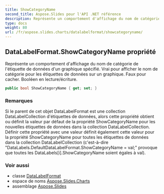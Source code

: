 ```yaml
---
title: ShowCategoryName
second_title: Aspose.Slides pour l'API .NET référence
description: Représente un comportement d'affichage du nom de catégorie de l'étiquette de données d'un graphique spécifié. Vrai pour afficher le nom de catégorie pour les étiquettes de données sur un graphique. Faux pour cacher. Booléen en lecture/écriture.
type: docs
weight: 80
url: /fr/aspose.slides.charts/datalabelformat/showcategoryname/
---
```


## DataLabelFormat.ShowCategoryName propriété

Représente un comportement d'affichage du nom de catégorie de l'étiquette de données d'un graphique spécifié. Vrai pour afficher le nom de catégorie pour les étiquettes de données sur un graphique. Faux pour cacher. Booléen en lecture/écriture.

```csharp
public bool ShowCategoryName { get; set; }
```

### Remarques

Si le parent de cet objet DataLabelFormat est une collection DataLabelCollection d'étiquettes de données, alors cette propriété obtient ou définit la valeur par défaut de la propriété ShowCategoryName pour les nouvelles étiquettes de données dans la collection DataLabelCollection. Définir cette propriété avec une valeur définit également cette valeur pour la propriété ShowCategoryName pour toutes les étiquettes de données dans la collection DataLabelCollection (c'est-à-dire "DataLabels.DefaultDataLabelFormat.ShowCategoryName = val;" provoque que toutes les DataLabels[i].ShowCategoryName soient égales à val).

### Voir aussi

* classe [DataLabelFormat](../../datalabelformat)
* espace de noms [Aspose.Slides.Charts](../../datalabelformat)
* assemblage [Aspose.Slides](../../../)

<!-- NE PAS ÉDITER : généré par xmldocmd pour Aspose.Slides.dll -->